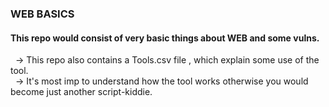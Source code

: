 <h3> WEB BASICS </h3>

<h4> This repo would consist of very basic things about WEB and some vulns. </h4>

&nbsp; -> This repo also contains a Tools.csv file , which explain some use of the tool.
<br>
&nbsp; -> It's most imp to understand how the tool works otherwise you would become just another script-kiddie.
<br>
